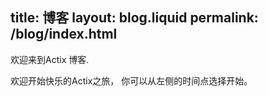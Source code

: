 title:  博客
layout: blog.liquid
permalink: /blog/index.html
---

欢迎来到Actix 博客.

欢迎开始快乐的Actix之旅， 你可以从左侧的时间点选择开始。
